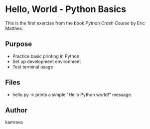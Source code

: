 # Hello, World - Python Basics

This is the first exercise from the book *Python Crash Course* by Eric Matthes.

## Purpose
- Practice basic printing in Python
- Set up development environment
- Test terminal usage

## Files
- hello.py → prints a simple "Hello Python world!" message.

## Author
kamrava

